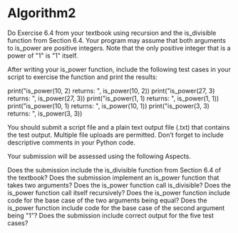 # Algorithm2
Do Exercise 6.4 from your textbook using recursion and the is_divisible function from Section 6.4.  Your program may assume that both arguments to is_power are positive integers. Note that the only positive integer that is a power of "1" is "1" itself.

After writing your is_power function, include the following test cases in your script to exercise the function and print the results:

print("is_power(10, 2) returns: ", is_power(10, 2))
print("is_power(27, 3) returns: ", is_power(27, 3))
print("is_power(1, 1) returns: ", is_power(1, 1))
print("is_power(10, 1) returns: ", is_power(10, 1))
print("is_power(3, 3) returns: ", is_power(3, 3))

You should submit a script file and a plain text output file (.txt) that contains the test output. Multiple file uploads are permitted. Don’t forget to include descriptive comments in your Python code.

Your submission will be assessed using the following Aspects.

Does the submission include the is_divisible function from Section 6.4 of the textbook?
Does the submission implement an is_power function that takes two arguments?
Does the is_power function call is_divisible?
Does the is_power function call itself recursively?
Does the is_power function include code for the base case of the two arguments being equal?
Does the is_power function include code for the base case of the second argument being "1"?
Does the submission include correct output for the five test cases?
